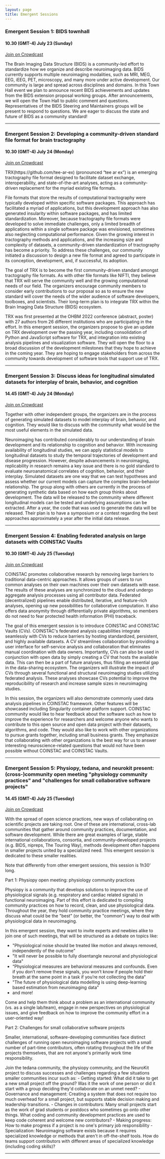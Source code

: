 ```yaml
---
layout: page
title: Emergent Sessions
---
```


### Emergent Session 1: BIDS townhall
#### 10.30 (GMT-4) July 23 (Sunday)
[Join on Crowdcast](https://www.crowdcast.io/e/osr-2023-emergent-1)

<p>The Brain Imaging Data Structure (BIDS) is a community-led effort to standardize how we organize and describe neuroimaging data. BIDS currently supports multiple neuroimaging modalities, such as MRI, MEG, EEG, iEEG, PET, microscopy, and many more under active development. Our community is large and spread across disciplines and domains. In this Town Hall event we plan to announce recent BIDS achievements and updates from the BIDS extension proposal working groups. After announcements, we will open the Town Hall to public comment and questions. Representatives of the BIDS Steering and Maintainers groups will be present to respond to questions. We are eager to discuss the state and future of BIDS as a community standard!

---

### Emergent Session 2: Developing a community-driven standard file format for brain tractography
#### 10.30 (GMT-4) July 24 (Monday)
[Join on Crowdcast](https://www.crowdcast.io/e/osr-2023-emergent-2)

<p> TRX(https://github.com/tee-ar-ex) (pronounced “tee ar ex”) is an emerging tractography file format designed to facilitate dataset exchange, interoperability, and state-of-the-art analyses, acting as a community-driven replacement for the myriad existing file formats.

<p>File formats that store the results of computational tractography were typically developed within specific software packages. This approach has facilitated a myriad of applications, but this development approach has also generated insularity within software packages, and has limited standardization. Moreover, because tractography file formats were developed to solve immediate challenges, only a limited breadth of applications within a single software package was envisioned, sometimes also neglecting computational performance. Given the growing interest in tractography methods and applications, and the increasing size and complexity of datasets, a community-driven standardization of tractography has become a priority. To address these challenges, our community initiated a discussion to design a new file format and agreed to participate in its conception, development, and, if successful, its adoption.

<p>The goal of TRX is to become the first community-driven standard amongst tractography file formats. As with other file formats like NIFTI, they believe that TRX will serve the community well and the growing computational needs of our field. The organizers encourage community members to consider early contributions to our proposal so as to ensure the new standard will cover the needs of the wider audience of software developers, toolboxes, and scientists. Their long-term plan is to integrate TRX within the Brain Imaging Data Structure (BIDS) ecosystem.

<p>TRX was first presented at the OHBM 2022 conference (abstract, poster) with 27 authors from 26 different institutions who are participating in the effort. In this emergent session, the organizers propose to give an update on TRX development over the passing year, including consolidation of Python and JavaScript software for TRX, and integration into existing analysis pipelines and visualization software. They will open the floor to a broad discussion of the development milestones that they hope to achieve in the coming year. They are hoping to engage stakeholders from across the community towards development of software tools that support use of TRX.

---

### Emergent Session 3: Discuss ideas for longitudinal simulated datasets for interplay of brain, behavior, and cognition
#### 14.45 (GMT-4) July 24 (Monday)
[Join on Crowdcast](https://www.crowdcast.io/e/osr-2023-emergent-3)

<p>Together with other independent groups, the organizers are in the process of generating simulated datasets to model interplay of brain, behavior, and cognition. They would like to discuss with the community what would be the most useful elements in the simulated data.
<p>Neuroimaging has contributed considerably to our understanding of brain development and its relationship to cognition and behavior. With increasing availability of longitudinal studies, we can apply statistical models to longitudinal datasets to study the temporal trajectories of development and disease progression. However, despite advancements in neuroimaging, replicability in research remains a key issue and there is no gold standard to evaluate neuroanatomical correlates of cognition, behavior, and their interplay. Simulated datasets are one way that we can test hypotheses and assess whether our current models can capture the complex brain-behavior relationship. The group along with others are currently in the process of generating synthetic data based on how each group thinks about development. The data will be released to the community where different longitudinal models can be tested and underlying assumptions can be extracted. After a year, the code that was used to generate the data will be released. Their plan is to have a symposium or a contest regarding the best approaches approximately a year after the initial data release.

---

### Emergent Session 4: Enabling federated analysis on large datasets with COINSTAC Vaults
#### 10.30 (GMT-4) July 25 (Tuesday)
[Join on Crowdcast](https://www.crowdcast.io/e/osr-2023-emergent-4)

<p>COINSTAC promotes collaborative research by removing large barriers to traditional data-centric approaches. It allows groups of users to run common analyses on their own machines over their own datasets with ease. The results of these analyses are synchronized to the cloud and undergo aggregate analysis processes using all contributor data. Federated (decentralized) pipelines enable distributed, iterative, and feature-rich analyses, opening up new possibilities for collaborative computation. It also offers data anonymity through differentially private algorithms, so members do not need to fear protected health information (PHI) traceback.

<p>The goal of this emergent session is to introduce COINSTAC and COINSTAC Vaults (CVs). COINSTAC's federated analysis capabilities integrate seamlessly with CVs to reduce barriers by hosting standardized, persistent, and highly available datasets. A CV streamlines collaboration by providing a user interface for self-service analysis and collaboration that eliminates manual coordination with data owners. Importantly, CVs can also be used in conjunction with open data by simply creating a CV that hosts the available data. This can then be a part of future analyses, thus filling an essential gap in the data-sharing ecosystem. The organizers will illustrate the impact of CVs through several functional and structural neuroimaging studies utilizing federated analysis. These analyses showcase CVs potential to improve the reproducibility of research and increase sample sizes in neuroimaging studies.

<p>In this session, the organizers will also demonstrate commonly used data analysis pipelines in COINSTAC framework. Other features will be showcased including Singularity container platform support. COINSTAC community would like to hear feedback about the software such as how to improve the experience for researchers and welcome anyone who wants to contribute to this open source and open data project with their datasets, algorithms, and code. They would also like to work with other organizations to pursue grants together, including small business grants. They emphasize that collaborating with other organizations is the best way for us to answer interesting neuroscience-related questions that would not have been possible without COINSTAC and COINSTAC Vaults.

---

### Emergent Session 5: Physiopy, tedana, and neurokit present: (cross-)community open meeting "physiology community practices" and "challenges for small collaborative software projects"
#### 14.45 (GMT-4) July 25 (Tuesday)
[Join on Crowdcast](https://www.crowdcast.io/e/osr-2023-emergent-5)

<p>With the spread of open science practices, new ways of collaborating on scientific projects are taking root. One of these are international, cross-lab communities that gather around community practices, documentation, and software development. While there are great examples of large, stable international collaborations, consortia, and community-developed projects (e.g. BIDS, nipreps, The Touring Way), methods development often happens in smaller projects united by a specialized need. This emergent session is dedicated to these smaller realities.
 
<p>Note that differently from other emergent sessions, this session is 1h30' long.
<p>Part 1: Physiopy open meeting: physiology community practices
<p>Physiopy is a community that develops solutions to improve the use of physiological signals (e.g. respiratory and cardiac related signals) in functional neuroimaging. Part of this effort is dedicated to compiling community practices on how to record, clean, and use physiological data. Throughout the year, they hold community practice meetings, where they discuss what could be the "best" (or better, the "common") way to deal with physiological data in neuroimaging.
<p>In this emergent session, they want to invite experts and newbies alike to join one of such meetings, that will be structured as a debate on topics like:

 - "Physiological noise should be treated like motion and always removed, independently of the outcome"
 - "It will never be possible to fully disentangle neuronal and physiological data"
- “Physiological measures are behavioral measures and confounds. Even if you don’t remove these signals, you won’t know if people hold their breath at the same point in a task if you’re not collecting the data”
 - "The future of physiological data modelling is using deep-learning based estimation from neuroimaging data"
 - and more!
   
<p>Come and help them think about a problem as an international community (vs. as a single lab/team), engage in new perspectives on physiological issues, and give feedback on how to improve the community effort in a user-oriented way!

<p>Part 2: Challenges for small collaborative software projects
<p>Smaller, international, software-developing communities face  distinct challenges of running open neuroimaging software projects with a small number of part-time contributors, often rotating throughout the life of the projects themselves, that are not anyone's primarily work time responsibility.
<p>Join the tedana community, the physiopy community, and the NeuroKit project to discuss successes and challenges regarding a few situations smaller communities incur such as:
 - Getting started: What did it take to get a new small project off the ground? Was it the work of one person or did it start with a group deciding they'd collaborate on an unmet need?
 - Governance and management: Creating a system that does not require too much overhead for a small project, but supports stable decision making and leadership transitions.
 - Changes in contributors: Many small projects start as the work of grad students or postdocs who sometimes go onto other things. What coding and community development practices are used to keep code coherent and welcome new contributors?
 - Making progress: How to make progress if a project is no one's primary job responsibility
 - Specialization: Neuroimaging software exists because it requires specialized knowledge or methods that aren't in off-the-shelf tools. How do teams support contributors with different areas of specialized knowledge (including coding skills)?

---
